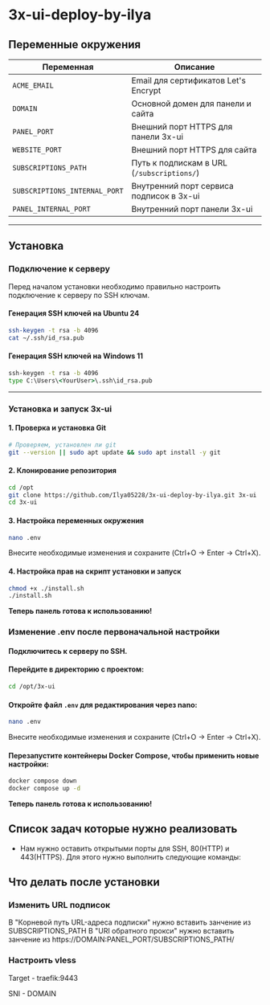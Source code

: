# 3x-ui-deploy-by-ilya

## Переменные окружения

| Переменная                   | Описание |
|-------------------------------|----------|
| `ACME_EMAIL`                  | Email для сертификатов Let's Encrypt |
| `DOMAIN`                      | Основной домен для панели и сайта |
| `PANEL_PORT`                  | Внешний порт HTTPS для панели 3x-ui |
| `WEBSITE_PORT`                | Внешний порт HTTPS для сайта |
| `SUBSCRIPTIONS_PATH`          | Путь к подпискам в URL (`/subscriptions/`) |
| `SUBSCRIPTIONS_INTERNAL_PORT` | Внутренний порт сервиса подписок в 3x-ui |
| `PANEL_INTERNAL_PORT`         | Внутренний порт панели 3x-ui |

---

## Установка

### Подключение к серверу

Перед началом установки необходимо правильно настроить подключение к серверу по SSH ключам.

#### Генерация SSH ключей на Ubuntu 24
```bash
ssh-keygen -t rsa -b 4096
cat ~/.ssh/id_rsa.pub
````

#### Генерация SSH ключей на Windows 11

```cmd
ssh-keygen -t rsa -b 4096
type C:\Users\<YourUser>\.ssh\id_rsa.pub
```

---

### Установка и запуск 3x-ui

#### 1. Проверка и установка Git

```bash
# Проверяем, установлен ли git
git --version || sudo apt update && sudo apt install -y git
```

#### 2. Клонирование репозитория

```bash
cd /opt
git clone https://github.com/Ilya05228/3x-ui-deploy-by-ilya.git 3x-ui
cd 3x-ui
```

#### 3. Настройка переменных окружения

```bash
nano .env
```

Внесите необходимые изменения и сохраните (Ctrl+O → Enter → Ctrl+X).


#### 4. Настройка прав на скрипт установки и запуск

```bash
chmod +x ./install.sh
./install.sh
```
**Теперь панель готова к использованию!**

### Изменение .env после первоначальной настройки

#### Подключитесь к серверу по SSH.

#### Перейдите в директорию с проектом:

```bash
cd /opt/3x-ui
```

#### Откройте файл `.env` для редактирования через nano:

```bash
nano .env
```
Внесите необходимые изменения и сохраните (Ctrl+O → Enter → Ctrl+X).

#### Перезапустите контейнеры Docker Compose, чтобы применить новые настройки:

```bash
docker compose down
docker compose up -d
```
**Теперь панель готова к использованию!**

## Список задач которые нужно реализовать
- Нам нужно оставить открытыми порты для SSH, 80(HTTP) и 443(HTTPS). Для этого нужно выполнить следующие команды:


## Что делать после установки
### Изменить URL подписок 
В "Корневой путь URL-адреса подписки" нужно вставить занчение из SUBSCRIPTIONS_PATH
В "URI обратного прокси" нужно вставить занчение из https://DOMAIN:PANEL_PORT/SUBSCRIPTIONS_PATH/
### Настроить  vless
Target - traefik:9443

SNI - DOMAIN
